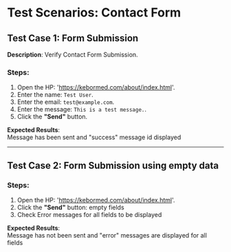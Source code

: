 # Test Scenarios: Contact Form

## Test Case 1: Form Submission

**Description**:
Verify Contact Form Submission.

### Steps:
1. Open the HP: 'https://kebormed.com/about/index.html'.
2. Enter the name: `Test User`.
3. Enter the email: `test@example.com`.
4. Enter the message: `This is a test message.`.
5. Click the **"Send"** button.

**Expected Results**:  
Message has been sent and "success" message id displayed

---

## Test Case 2: Form Submission using empty data

### Steps:
1. Open the HP: 'https://kebormed.com/about/index.html'.
2. Click the **"Send"** button: empty fields
3. Check Error messages for all fields to be displayed

**Expected Results**:  
Message has not been sent and "error" messages are displayed for all fields
